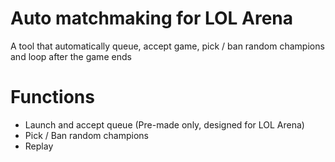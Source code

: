 # Auto matchmaking for LOL Arena
A tool that automatically queue, accept game, pick / ban random champions and loop after the  game ends

# Functions
- Launch and accept queue (Pre-made only, designed for LOL Arena)
- Pick / Ban random champions
- Replay
